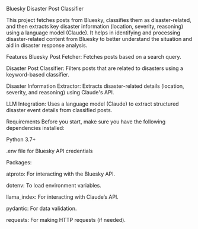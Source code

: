Bluesky Disaster Post Classifier

This project fetches posts from Bluesky, classifies them as disaster-related, and then extracts key disaster information (location, severity, reasoning) using a language model (Claude). It helps in identifying and processing disaster-related content from Bluesky to better understand the situation and aid in disaster response analysis.

Features
Bluesky Post Fetcher: Fetches posts based on a search query.

Disaster Post Classifier: Filters posts that are related to disasters using a keyword-based classifier.

Disaster Information Extractor: Extracts disaster-related details (location, severity, and reasoning) using Claude's API.

LLM Integration: Uses a language model (Claude) to extract structured disaster event details from classified posts.

Requirements
Before you start, make sure you have the following dependencies installed:

Python 3.7+

.env file for Bluesky API credentials

Packages:

atproto: For interacting with the Bluesky API.

dotenv: To load environment variables.

llama_index: For interacting with Claude’s API.

pydantic: For data validation.

requests: For making HTTP requests (if needed).